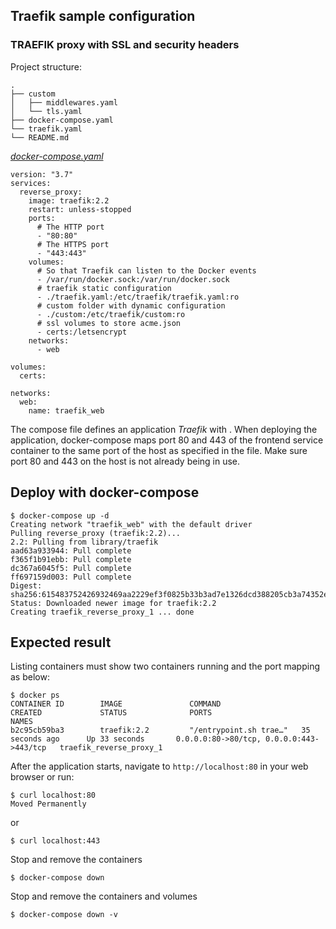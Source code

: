 ## Traefik sample configuration
### TRAEFIK proxy with SSL and security headers

Project structure:
```
.
├── custom
│   ├── middlewares.yaml
│   └── tls.yaml
├── docker-compose.yaml
└── traefik.yaml
└── README.md
```

[_docker-compose.yaml_](docker-compose.yaml)
```
version: "3.7"
services:
  reverse_proxy:
    image: traefik:2.2
    restart: unless-stopped
    ports:
      # The HTTP port
      - "80:80"
      # The HTTPS port
      - "443:443"
    volumes:
      # So that Traefik can listen to the Docker events
      - /var/run/docker.sock:/var/run/docker.sock
      # traefik static configuration
      - ./traefik.yaml:/etc/traefik/traefik.yaml:ro
      # custom folder with dynamic configuration
      - ./custom:/etc/traefik/custom:ro
      # ssl volumes to store acme.json
      - certs:/letsencrypt
    networks:
      - web

volumes:
  certs:

networks:
  web:
    name: traefik_web
```

The compose file defines an application *Traefik* with .
When deploying the application, docker-compose maps port 80 and 443 of the frontend service container to the same port of the host as specified in the file.
Make sure port 80 and 443 on the host is not already being in use.

## Deploy with docker-compose

```
$ docker-compose up -d
Creating network "traefik_web" with the default driver
Pulling reverse_proxy (traefik:2.2)...
2.2: Pulling from library/traefik
aad63a933944: Pull complete
f365f1b91ebb: Pull complete
dc367a6045f5: Pull complete
ff697159d003: Pull complete
Digest: sha256:615483752426932469aa2229ef3f0825b33b3ad7e1326dcd388205cb3a74352e
Status: Downloaded newer image for traefik:2.2
Creating traefik_reverse_proxy_1 ... done
```

## Expected result

Listing containers must show two containers running and the port mapping as below:
```
$ docker ps
CONTAINER ID        IMAGE               COMMAND                  CREATED             STATUS              PORTS                                      NAMES
b2c95cb59ba3        traefik:2.2         "/entrypoint.sh trae…"   35 seconds ago      Up 33 seconds       0.0.0.0:80->80/tcp, 0.0.0.0:443->443/tcp   traefik_reverse_proxy_1
```

After the application starts, navigate to `http://localhost:80` in your web browser or run:
```
$ curl localhost:80
Moved Permanently
```
or 
```
$ curl localhost:443

```

Stop and remove the containers
```
$ docker-compose down
```

Stop and remove the containers and volumes
```
$ docker-compose down -v
```
